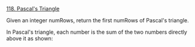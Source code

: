 [118. Pascal's Triangle](https://leetcode.com/problems/pascals-triangle/)

Given an integer numRows, return the first numRows of Pascal's triangle.

In Pascal's triangle, each number is the sum of the two numbers directly above it as shown: